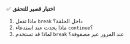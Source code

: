 ✅ **اختبار قصير للتحقق**
1.	ماذا تفعل `break` داخل الحلقة؟
2.	ماذا يحدث عند استدعاء `continue`؟
3.	لماذا قد تستخدم `break` عند المرور عبر مصفوفة؟